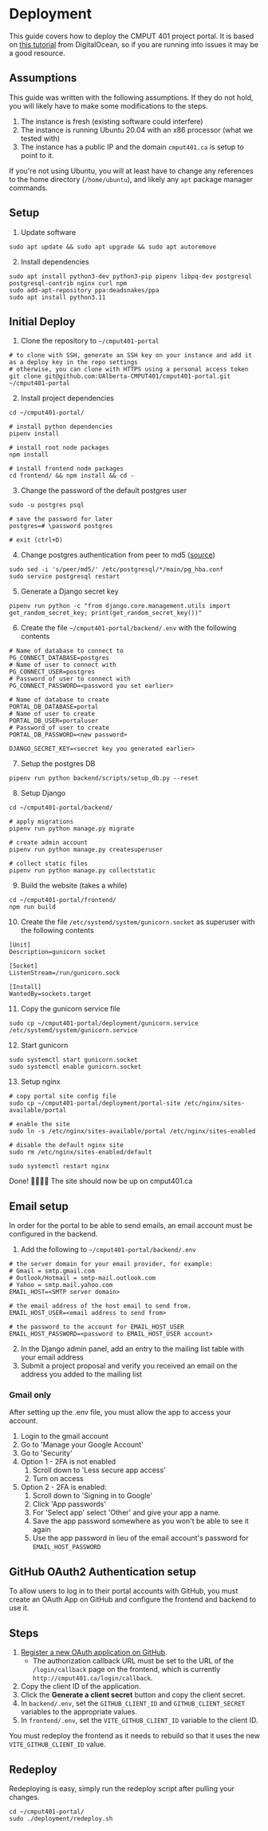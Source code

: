 # Deployment

This guide covers how to deploy the CMPUT 401 project portal. It is based on
[this tutorial](https://www.digitalocean.com/community/tutorials/how-to-set-up-django-with-postgres-nginx-and-gunicorn-on-ubuntu-20-04)
from DigitalOcean, so if you are running into issues it may be a good resource.

## Assumptions

This guide was written with the following assumptions. If they do not hold, you will likely have to make some
modifications to the steps.

1. The instance is fresh (existing software could interfere)
2. The instance is running Ubuntu 20.04 with an x86 processor (what we tested with)
3. The instance has a public IP and the domain `cmput401.ca` is setup to point to it.

If you're not using Ubuntu, you will at least have to change any references to the home directory (`/home/ubuntu`), and
likely any `apt` package manager commands.

## Setup

1. Update software

```shell
sudo apt update && sudo apt upgrade && sudo apt autoremove
```

2. Install dependencies

```shell
sudo apt install python3-dev python3-pip pipenv libpq-dev postgresql postgresql-contrib nginx curl npm
sudo add-apt-repository ppa:deadsnakes/ppa
sudo apt install python3.11
```

## Initial Deploy

1. Clone the repository to `~/cmput401-portal`

```shell
# to clone with SSH, generate an SSH key on your instance and add it as a deploy key in the repo settings
# otherwise, you can clone with HTTPS using a personal access token
git clone git@github.com:UAlberta-CMPUT401/cmput401-portal.git ~/cmput401-portal
```

2. Install project dependencies

```shell
cd ~/cmput401-portal/

# install python dependencies
pipenv install

# install root node packages
npm install

# install frontend node packages
cd frontend/ && npm install && cd -
```

3. Change the password of the default postgres user

```shell
sudo -u postgres psql

# save the password for later
postgres=# \password postgres

# exit (ctrl+D)
```

4. Change postgres authentication from peer to
   md5 ([source](https://stackoverflow.com/questions/18664074/getting-error-peer-authentication-failed-for-user-postgres-when-trying-to-ge))

```shell
sudo sed -i 's/peer/md5/' /etc/postgresql/*/main/pg_hba.conf
sudo service postgresql restart
```

5. Generate a Django secret key

```shell
pipenv run python -c "from django.core.management.utils import get_random_secret_key; print(get_random_secret_key())"
```

6. Create the file `~/cmput401-portal/backend/.env` with the following contents

```shell
# Name of database to connect to
PG_CONNECT_DATABASE=postgres
# Name of user to connect with
PG_CONNECT_USER=postgres
# Password of user to connect with
PG_CONNECT_PASSWORD=<password you set earlier>

# Name of database to create
PORTAL_DB_DATABASE=portal
# Name of user to create
PORTAL_DB_USER=portaluser
# Password of user to create
PORTAL_DB_PASSWORD=<new password>

DJANGO_SECRET_KEY=<secret key you generated earlier>
```

7. Setup the postgres DB

```shell
pipenv run python backend/scripts/setup_db.py --reset
```

8. Setup Django

```shell
cd ~/cmput401-portal/backend/

# apply migrations
pipenv run python manage.py migrate

# create admin account
pipenv run python manage.py createsuperuser

# collect static files
pipenv run python manage.py collectstatic
```

9. Build the website (takes a while)

```shell
cd ~/cmput401-portal/frontend/
npm run build
```

10. Create the file `/etc/systemd/system/gunicorn.socket` as superuser with the following contents

```
[Unit]
Description=gunicorn socket

[Socket]
ListenStream=/run/gunicorn.sock

[Install]
WantedBy=sockets.target
```

11. Copy the gunicorn service file

```shell
sudo cp ~/cmput401-portal/deployment/gunicorn.service /etc/systemd/system/gunicorn.service
```

12. Start gunicorn

```shell
sudo systemctl start gunicorn.socket
sudo systemctl enable gunicorn.socket
```

13. Setup nginx

```shell
# copy portal site config file
sudo cp ~/cmput401-portal/deployment/portal-site /etc/nginx/sites-available/portal

# enable the site
sudo ln -s /etc/nginx/sites-available/portal /etc/nginx/sites-enabled

# disable the default nginx site
sudo rm /etc/nginx/sites-enabled/default

sudo systemctl restart nginx
```

Done! 🎉🎊🥳🍾 The site should now be up on cmput401.ca

## Email setup

In order for the portal to be able to send emails, an email account must be configured in the backend.

1. Add the following to `~/cmput401-portal/backend/.env`

```shell
# the server domain for your email provider, for example:
# Gmail = smtp.gmail.com
# Outlook/Hotmail = smtp-mail.outlook.com
# Yahoo = smtp.mail.yahoo.com
EMAIL_HOST=<SMTP server domain>

# the email address of the host email to send from.
EMAIL_HOST_USER=<email address to send from>

# the password to the account for EMAIL_HOST_USER
EMAIL_HOST_PASSWORD=<password to EMAIL_HOST_USER account>
```

2. In the Django admin panel, add an entry to the mailing list table with your email address
3. Submit a project proposal and verify you received an email on the address you added to the mailing list

### Gmail only

After setting up the .env file, you must allow the app to access your account.

1. Login to the gmail account
2. Go to 'Manage your Google Account'
3. Go to 'Security'
4. Option 1 - 2FA is not enabled
   1. Scroll down to 'Less secure app access'
   2. Turn on access
5. Option 2 - 2FA is enabled:
   1. Scroll down to 'Signing in to Google'
   2. Click 'App passwords'
   3. For 'Select app' select 'Other' and give your app a name.
   4. Save the app password somewhere as you won't be able to see it again
   5. Use the app password in lieu of the email account's password for `EMAIL_HOST_PASSWORD`

## GitHub OAuth2 Authentication setup

To allow users to log in to their portal accounts with GitHub, you must create an OAuth App on GitHub and configure the frontend and backend to use it.

## Steps

1. [Register a new OAuth application on GitHub](https://github.com/settings/applications/new).
   - The authorization callback URL must be set to the URL of the `/login/callback` page on the frontend, which is currently `http://cmput401.ca/login/callback`.
2. Copy the client ID of the application.
3. Click the **Generate a client secret** button and copy the client secret.
4. In `backend/.env`, set the `GITHUB_CLIENT_ID` and `GITHUB_CLIENT_SECRET` variables to the appropriate values.
5. In `frontend/.env`, set the `VITE_GITHUB_CLIENT_ID` variable to the client ID.

You must redeploy the frontend as it needs to rebuild so that it uses the new `VITE_GITHUB_CLIENT_ID` value.

## Redeploy

Redeploying is easy, simply run the redeploy script after pulling your changes.

```shell
cd ~/cmput401-portal/
sudo ./deployment/redeploy.sh
```
